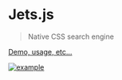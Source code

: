 # Jets.js

> Native CSS search engine

[Demo, usage, etc…](http://nexts.github.io/Jets.js/)

[![example](http://nexts.github.io/Jets.js/img/demo_hover.gif)](http://nexts.github.io/Jets.js/)